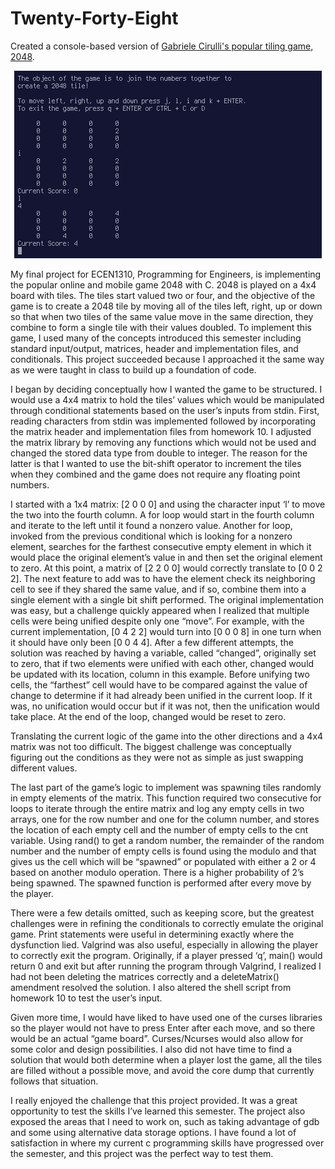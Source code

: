 # Twenty-Forty-Eight
Created a console-based version of [Gabriele Cirulli's popular tiling game, 2048](https://gabrielecirulli.github.io/2048/).

<p align="center">
  <img src="https://github.com/RichlyElks/Twenty-Forty-Eight/blob/master/screenshot_2048.png">
</p>

 My final project for ECEN1310, Programming for Engineers, is implementing the popular online and mobile game 2048 with C. 2048 is played on a 4x4 board with tiles. The tiles start valued two or four, and the objective of the game is to create a 2048 tile by moving all of the tiles left, right, up or down so that when two tiles of the same value move in the same direction, they combine to form a single tile with their values doubled. To implement this game, I used many of the concepts introduced this semester including standard input/output, matrices, header and implementation files, and conditionals. This project succeeded because I approached it the same way as we were taught in class to build up a foundation of code. 

I began by deciding conceptually how I wanted the game to be structured. I would use a 4x4 matrix to hold the tiles’ values which would be manipulated through conditional statements based on the user’s inputs from stdin. First, reading characters from stdin was implemented followed by incorporating the matrix header and implementation files from homework 10. I adjusted the matrix library by removing any functions which would not be used and changed the stored data type from double to integer. The reason for the latter is that I wanted to use the bit-shift operator to increment the tiles when they combined and the game does not require any floating point numbers. 

I started with a 1x4 matrix: [2 0 0 0] and using the character input ‘l’ to move the two into the fourth column. A for loop would start in the fourth column and iterate to the left until it found a nonzero value. Another for loop, invoked from the previous conditional which is looking for a nonzero element, searches for the farthest consecutive empty element in which it would place the original element’s value in and then set the original element to zero. At this point, a matrix of [2 2 0 0] would correctly translate to [0 0 2 2]. The next feature to add was to have the element check its neighboring cell to see if they shared the same value, and if so, combine them into a single element with a single bit shift performed. The original implementation was easy, but a challenge quickly appeared when I realized that multiple cells were being unified despite only one “move”. For example, with the current implementation, [0 4 2 2] would turn into [0 0 0 8] in one turn when it should have only been [0 0 4 4]. After a few different attempts, the solution was reached by having a variable, called “changed”, originally set to zero, that if two elements were unified with each other, changed would be updated with its location, column in this example. Before unifying two cells, the “farthest” cell would have to be compared against the value of change to determine if it had already been unified in the current loop. If it was, no unification would occur but if it was not, then the unification would take place. At the end of the loop, changed would be reset to zero.

Translating the current logic of the game into the other directions and a 4x4 matrix was not too difficult. The biggest challenge was conceptually figuring out the conditions as they were not as simple as just swapping different values. 

The last part of the game’s logic to implement was spawning tiles randomly in empty elements of the matrix. This function required two consecutive for loops to iterate through the entire matrix and log any empty cells in two arrays, one for the row number and one for the column number, and stores the location of each empty cell and the number of empty cells to the cnt variable. Using rand() to get a random number, the remainder of the random number and the number of empty cells is found using the modulo and that gives us the cell which will be “spawned” or populated with either a 2 or 4 based on another modulo operation. There is a higher probability of 2’s being spawned. The spawned function is performed after every move by the player.

There were a few details omitted, such as keeping score, but the greatest challenges were in refining the conditionals to correctly emulate the original game. Print statements were useful in determining exactly where the dysfunction lied. Valgrind was also useful, especially in allowing the player to correctly exit the program. Originally, if a player pressed ‘q’, main() would return 0 and exit but after running the program through Valgrind, I realized I had not been deleting the matrices correctly and a deleteMatrix() amendment resolved the solution. I also altered the shell script from homework 10 to test the user’s input. 

Given more time, I would have liked to have used one of the curses libraries so the player would not have to press Enter after each move, and so there would be an actual “game board”. Curses/Ncurses would also allow for some color and design possibilities. I also did not have time to find a solution that would both determine when a player lost the game, all the tiles are filled without a possible move, and avoid the core dump that currently follows that situation. 

I really enjoyed the challenge that this project provided. It was a great opportunity to test the skills I’ve learned this semester. The project also exposed the areas that I need to work on, such as taking advantage of gdb and some using alternative data storage options. I have found a lot of satisfaction in where my current c programming skills have progressed over the semester, and this project was the perfect way to test them.
